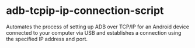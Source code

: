 # adb-tcpip-ip-connection-script
Automates the process of setting up ADB over TCP/IP for an Android device connected to your computer via USB and establishes a connection using the specified IP address and port.
